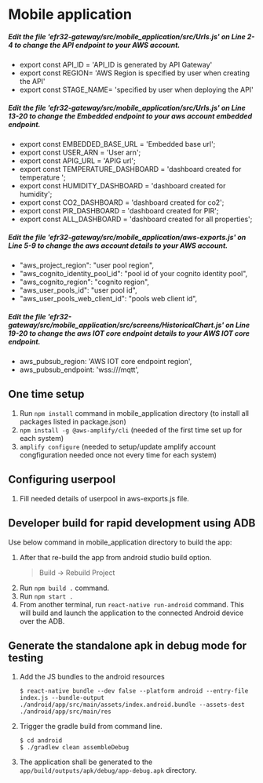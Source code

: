# Mobile application

##### Edit the file 'efr32-gateway/src/mobile_application/src/Urls.js' on Line 2-4 to change the API endpoint to your AWS account.
 - export const API_ID = 'API_ID is generated by API Gateway'
 - export const REGION= 'AWS Region is specified by user when creating the API'
 - export const STAGE_NAME= 'specified by user when deploying the API'

##### Edit the file 'efr32-gateway/src/mobile_application/src/Urls.js' on Line 13-20 to change the Embedded endpoint to your aws account embedded endpoint.

 - export const EMBEDDED_BASE_URL = 'Embedded base url';
 - export const USER_ARN = 'User arn';
 - export const APIG_URL = 'APIG url';
 - export const TEMPERATURE_DASHBOARD = 'dashboard created for temperature ';
 - export const HUMIDITY_DASHBOARD = 'dashboard created for humidity';
 - export const CO2_DASHBOARD = 'dashboard created for co2';
 - export const PIR_DASHBOARD = 'dashboard created for PIR';
 - export const ALL_DASHBOARD = 'dashboard created for all properties';

##### Edit the file 'efr32-gateway/src/mobile_application/aws-exports.js' on Line 5-9 to change the aws account details to your AWS account.

 - "aws_project_region": "user pool region",
 - "aws_cognito_identity_pool_id": "pool id of your cognito identity pool",
 - "aws_cognito_region": "cognito region",
 - "aws_user_pools_id": "user pool id",
 - "aws_user_pools_web_client_id": "pools web client id",

##### Edit the file 'efr32-gateway/src/mobile_application/src/screens/HistoricalChart.js' on Line 19-20 to change the aws IOT core endpoint details to your AWS IOT core endpoint.

 - aws_pubsub_region: 'AWS IOT core endpoint region',
 - aws_pubsub_endpoint: 'wss://<AWS IOT core endpoint>/mqtt',

## One time setup

1. Run `npm install` command in mobile_application directory (to install all packages listed in package.json)
1. `npm install -g @aws-amplify/cli` (needed of the first time set up for each system)
1. `amplify configure` (needed to setup/update amplify account congfiguration needed once not every time for each system)

## Configuring userpool

1. Fill needed details of userpool in aws-exports.js file.

## Developer build for rapid development using ADB

Use below command in mobile_application directory to build the app:

1. After that re-build the app from android studio build option.
   >   Build -> Rebuild Project
1. Run `npm build .`  command.
1. Run `npm start .`
1. From another terminal, run `react-native run-android` command. This will build and launch the application to the connected Android device over the ADB.

## Generate the standalone apk in debug mode for testing

1. Add the JS bundles to the android resources
   ```
   $ react-native bundle --dev false --platform android --entry-file index.js --bundle-output ./android/app/src/main/assets/index.android.bundle --assets-dest ./android/app/src/main/res
   ```
1. Trigger the gradle build from command line.
   ```
   $ cd android
   $ ./gradlew clean assembleDebug
   ```
1. The application shall be generated to the `app/build/outputs/apk/debug/app-debug.apk` directory.
